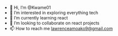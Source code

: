 - 👋 Hi, I’m @Kwame01
- 👀 I’m interested in exploring everything tech 
- 🌱 I’m currently learning react 
- 💞️ I’m looking to collaborate on react projects 
- 📫 How to reach me lawrenceamoako9@gmail.com

<!---
Kwame01/Kwame01 is a ✨ special ✨ repository because its `README.md` (this file) appears on your GitHub profile.
You can click the Preview link to take a look at your changes.
--->
